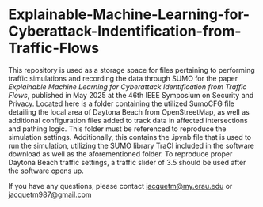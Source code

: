 # Explainable-Machine-Learning-for-Cyberattack-Indentification-from-Traffic-Flows

This repository is used as a storage space for files pertaining to performing traffic simulations and recording the data through SUMO for the paper 	_Explainable Machine Learning for Cyberattack Identification from Traffic Flows_, published in May 2025 at the 46th IEEE Symposium on Security and Privacy.
Located here is a folder containing the utilized SumoCFG file detailing the local area of Daytona Beach from OpenStreetMap, as well as additional configuration files added to track data in affected intersections and pathing logic. This folder must be referenced to reproduce the simulation settings. 
Additionally, this contains the .ipynb file that is used to run the simulation, utilizing the SUMO library TraCI included in the software download as well as the aforementioned folder. To reproduce proper Daytona Beach traffic settings, a traffic slider of 3.5 should be used after the software opens up. 

If you have any questions, please contact jacquetm@my.erau.edu or jacquetm987@gmail.com

